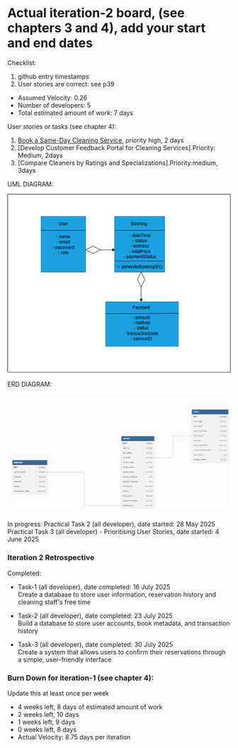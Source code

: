 # Actual iteration-2 board, (see chapters 3 and 4), add your start and end dates 

Checklist: 
1. github entry timestamps
2. User stories are correct: see p39

* Assumed Velocity: 0.26
* Number of developers: 5
* Total estimated amount of work: 7 days

User stories or tasks (see chapter 4):
1. [Book a Same-Day Cleaning Service](./user_stories/user_stories.md), priority high, 2 days
2. [Develop Customer Feedback Portal for Cleaning Services].Priority: Medium, 2days
3. [Compare Cleaners by Ratings and Specializations].Priority:medium, 3days

UML DIAGRAM:

![UML_Diagram](https://github.com/yuyosa/CP3407/blob/Change-1/UML-Diagram.png)

ERD DIAGRAM:

![ERD_Diagram](https://github.com/yuyosa/CP3407/blob/Change-1/ERD.png)

In progress:
Practical Task 2 (all developer), date started: 28 May 2025
Practical Task 3 (all developer) - Prioritising User Stories, date started: 4 June 2025


### Iteration 2 Retrospective
Completed:
* Task-1 (all developer), date completed: 16 July 2025  
Create a database to store user information, reservation history and cleaning staff's free time  
  
* Task-2 (all developer), date completed: 23 July 2025  
Build a database to store user accounts, book metadata, and transaction history  

* Task-3 (all developer), date completed: 30 July 2025  
Create a system that allows users to confirm their reservations through a simple, user-friendly interface     

### Burn Down for iteration-1 (see chapter 4):
Update this at least once per week
* 4 weeks left, 8 days of estimated amount of work 
* 2 weeks left, 10 days
* 1 weeks left, 9 days
* 0 weeks left, 8 days
* Actual Velocity: 8.75 days per iteration
